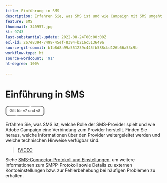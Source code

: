 ```yaml
---
title: Einführung in SMS
description: Erfahren Sie, was SMS ist und wie Campaign mit SMS umgeht.
feature: SMS
thumbnail: 340957.jpg
kt: 9743
last-substantial-update: 2022-08-24T00:00:00Z
exl-id: 267e8394-7499-45ef-8394-b216c513649a
source-git-commit: b1b8d8a99a551239c445fb588cbd126b66a53c9b
workflow-type: ht
source-wordcount: '91'
ht-degree: 100%

---
```


# Einführung in SMS

![Gilt für V7 und V8](../assets/V7-V8-stamp.png)

Erfahren Sie, was SMS ist, welche Rolle der SMS-Provider spielt und wie Adobe Campaign eine Verbindung zum Provider herstellt. Finden Sie heraus, welche Informationen über den Provider weitergeleitet werden und welche technischen Hinweise verfügbar sind.

>[!VIDEO](https://video.tv.adobe.com/v/340957?quality=12&learn=on)

Siehe [SMS-Connector-Protokoll und Einstellungen](https://experienceleague.adobe.com/docs/campaign-classic/using/sending-messages/sending-messages-on-mobiles/sms-protocol.html?lang=de#sending-messages), um weitere Informationen zum SMPP-Protokoll sowie Details zu externen Kontoeinstellungen bzw. zur Fehlerbehebung bei häufigen Problemen zu erhalten.
